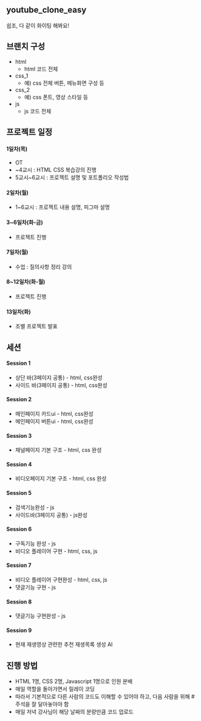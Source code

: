 ## youtube_clone_easy
쉽조, 다 같이 화이팅 해봐요!

## 브랜치 구성
- html
  - html 코드 전체
- css_1
  - 예) css 전체 버튼, 메뉴화면 구성 등
- css_2
  - 예) css 폰트, 영상 스타일 등
- js
  - js 코드 전체

## 프로젝트 일정
#### 1일차(목)
- OT
- ~4교시 : HTML CSS 복습강의 진행
- 5교시~6교시 : 프로젝트 설명 및 포트폴리오 작성법
#### 2일차(월)
- 1~6교시 : 프로젝트 내용 설명, 피그마 설명
#### 3~6일차(화-금)
- 프로젝트 진행
#### 7일차(월)
- 수업 : 질의사항 정리 강의
#### 8~12일차(화-월)
- 프로젝트 진행
#### 13일차(화)
- 조별 프로젝트 발표

## 세션
#### Session 1
- 상단 바(3페이지 공통) - html, css완성
- 사이드 바(3페이지 공통) - html, css완성
#### Session 2
- 메인페이지 카드ui - html, css완성
- 메인페이지 버튼ui - html, css완성
#### Session 3
- 채널페이지 기본 구조 - html, css 완성
#### Session 4
- 비디오페이지 기본 구조 - html, css 완성
#### Session 5
- 검색기능완성 - js
- 사이드바(3페이지 공통) - js완성
#### Session 6
- 구독기능 완성 - js
- 비디오 플레이어 구현 - html, css, js
#### Session 7
- 비디오 플레이어 구현완성 - html, css, js
- 댓글기능 구현 - js
#### Session 8
- 댓글기능 구현완성 - js
#### Session 9
- 현재 재생영상 관련한 추천 재생목록 생성 AI

## 진행 방법
- HTML 1명, CSS 2명, Javascript 1명으로 인원 분배
- 매일 역할을 돌아가면서 릴레이 코딩
- 따라서 기본적으로 다른 사람의 코드도 이해할 수 있어야 하고, 다음 사람을 위해 #주석을 잘 달아놓아야 함
- 매일 저녁 강사님이 해당 날짜의 분량만큼 코드 업로드
